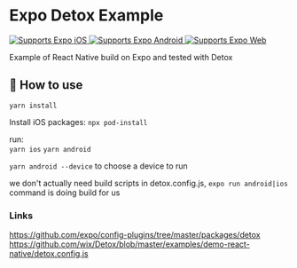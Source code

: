 # Expo Detox Example
<p>
  <!-- iOS -->
  <a href="https://itunes.apple.com/app/apple-store/id982107779">
    <img alt="Supports Expo iOS" longdesc="Supports Expo iOS" src="https://img.shields.io/badge/iOS-4630EB.svg?style=flat-square&logo=APPLE&labelColor=999999&logoColor=fff" />
  </a>
  <!-- Android -->
  <a href="https://play.google.com/store/apps/details?id=host.exp.exponent&referrer=blankexample">
    <img alt="Supports Expo Android" longdesc="Supports Expo Android" src="https://img.shields.io/badge/Android-4630EB.svg?style=flat-square&logo=ANDROID&labelColor=A4C639&logoColor=fff" />
  </a>
  <!-- Web -->
  <a href="https://docs.expo.dev/workflow/web/">
    <img alt="Supports Expo Web" longdesc="Supports Expo Web" src="https://img.shields.io/badge/web-4630EB.svg?style=flat-square&logo=GOOGLE-CHROME&labelColor=4285F4&logoColor=fff" />
  </a>
</p>

Example of React Native build on Expo and tested with Detox

## 🚀 How to use
`yarn install`

Install iOS packages: `npx pod-install`  

run:  
`yarn ios`
`yarn android`

`yarn android --device` to choose a device to run


we don't actually need build scripts in detox.config.js, `expo run android|ios` command is doing build for us

### Links
https://github.com/expo/config-plugins/tree/master/packages/detox  
https://github.com/wix/Detox/blob/master/examples/demo-react-native/detox.config.js


